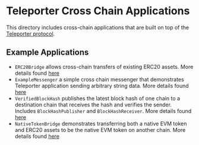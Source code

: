 # Teleporter Cross Chain Applications

This directory includes cross-chain applications that are built on top of the [Teleporter protocol](../Teleporter/README.md).

## Example Applications

- `ERC20Bridge` allows cross-chain transfers of existing ERC20 assets. More details found [here](./examples/ERC20Bridge/README.md)
- `ExampleMessenger` a simple cross chain messenger that demonstrates Teleporter application sending arbitrary string data. More details found [here](./examples/ExampleMessenger/README.md)
- `VerifiedBlockHash` publishes the latest block hash of one chain to a destination chain that receives the hash and verifies the sender. Includes `BlockHashPublisher` and `BlockHashReceiver`. More details found [here](./examples/VerifiedBlockHash/README.md)
- `NativeTokenBridge` demonstrates transferring both a native EVM token and ERC20 assets to be the native EVM token on another chain. More details found [here](./examples/NativeTokenBridge/README.md)